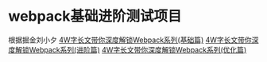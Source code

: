 webpack基础进阶测试项目
====

根据掘金刘小夕
[4W字长文带你深度解锁Webpack系列(基础篇)](https://juejin.im/post/5e5c65fc6fb9a07cd00d8838)
[4W字长文带你深度解锁Webpack系列(进阶篇)](https://juejin.im/post/5e6518946fb9a07c820fbaaf)
[4W字长文带你深度解锁Webpack系列(优化篇)](https://juejin.im/post/5e6cfdc85188254913107c1f#heading-1)